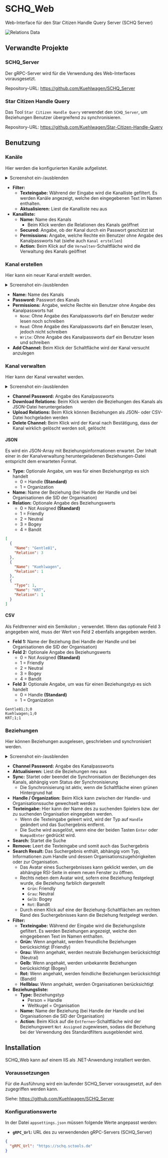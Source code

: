# SCHQ_Web

Web-Interface für den Star Citizen Handle Query Server (SCHQ Server)

![Relations Data](/Screenshots/SCHQ_Web_Relations_Data.png?raw=true "Relations Data")

## Verwandte Projekte

### SCHQ_Server

Der gRPC-Server wird für die Verwendung des Web-Interfaces vorausgesetzt.

Repository-URL: https://github.com/Kuehlwagen/SCHQ_Server

### Star Citizen Handle Query

Das Tool `Star Citizen Handle Query` verwendet den `SCHQ_Server`, um Beziehungen Benutzer übergreifend zu synchronisieren.

Repository-URL: https://github.com/Kuehlwagen/Star-Citizen-Handle-Query

## Benutzung

### Kanäle

Hier werden die konfigurierten Kanäle aufgelistet.

<details>
  <summary>Screenshot ein-/ausblenden</summary>

  ![Channels](/Screenshots/SCHQ_Web_Channels.png?raw=true "Channels")
</details>

- __Filter:__
  - __Texteingabe:__ Während der Eingabe wird die Kanalliste gefiltert. Es werden Kanäle angezeigt, welche den eingegebenen Text im Namen enthalten.
  - __Aktualisieren:__ Liest die Kanalliste neu aus
- __Kanalliste:__
  - __Name:__ Name des Kanals
    - Beim Klick werden die Relationen des Kanals geöffnet
  - __Secured:__ Angabe, ob der Kanal durch ein Passwort geschützt ist
  - __Permissions:__ Angabe, welche Rechte ein Benutzer ohne Angabe des Kanalpassworts hat (siehe auch `Kanal erstellen`)
  - __Action:__ Beim Klick auf die `Verwalten`-Schaltfläche wird die Verwaltung des Kanals geöffnet

### Kanal erstellen

Hier kann ein neuer Kanal erstellt werden.

<details>
  <summary>Screenshot ein-/ausblenden</summary>

  ![Add Channel](/Screenshots/SCHQ_Web_Add_Channel.png?raw=true "Add Channel")
</details>

- __Name:__ Name des Kanals
- __Password:__ Passwort des Kanals
- __Permissions:__ Angabe, welche Rechte ein Benutzer ohne Angabe des Kanalpassworts hat
  - `None`: Ohne Angabe des Kanalpassworts darf ein Benutzer weder lesen noch schreiben
  - `Read`: Ohne Angabe des Kanalpassworts darf ein Benutzer lesen, jedoch nicht schreiben
  - `Write`: Ohne Angabe des Kanalpassworts darf ein Benutzer lesen und schreiben
- __Add Channel:__ Beim Klick der Schaltfläche wird der Kanal versucht anzulegen

### Kanal verwalten

Hier kann der Kanal verwaltet werden.

<details>
  <summary>Screenshot ein-/ausblenden</summary>

  ![Manage Channel](/Screenshots/SCHQ_Web_Manage_Channel.png?raw=true "Manage Channel")
</details>

- __Channel Password:__ Angabe des Kanalpassworts
- __Download Relations:__ Beim Klick werden die Beziehungen des Kanals als JSON-Datei heruntergeladen
- __Upload Relations:__ Beim Klick können Beziehungen als JSON- oder CSV-Datei hochgeladen werden
- __Delete Channel:__ Beim Klick wird der Kanal nach Bestätigung, dass der Kanal wirklich gelöscht werden soll, gelöscht

#### JSON
Es wird ein JSON-Array mit Beziehungsinformationen erwartet. Der Inhalt einer in der Kanalverwaltung heruntergeladenen Beziehungen-Datei entspricht dem erwarteten Format.
- __Type:__ Optionale Angabe, um was für einen Beziehungstyp es sich handelt
  - 0 = Handle __(Standard)__
  - 1 = Organization
- __Name:__ Name der Beziehung (bei Handle der Handle und bei Organisationen die SID der Organisation)
- __Relation:__ Optionale Angabe des Beziehungswerts
  - 0 = Not Assigned __(Standard)__
  - 1 = Friendly
  - 2 = Neutral
  - 3 = Bogey
  - 4 = Bandit
``` JSON
[
  {
    "Name": "Gentle81",
    "Relation": 3
  },
  {
    "Name": "Kuehlwagen",
    "Relation": 1
  },
  {
    "Type": 1,
    "Name": "KRT",
    "Relation": 1
  }
]
```

#### CSV
Als Feldtrenner wird ein Semikolon `;` verwendet. Wenn das optionale Feld 3 angegeben wird, muss der Wert von Feld 2 ebenfalls angegeben werden.
- __Feld 1:__ Name der Beziehung (bei Handle der Handle und bei Organisationen die SID der Organisation)
- __Feld 2:__ Optionale Angabe des Beziehungswerts
  - 0 = Not Assigned __(Standard)__
  - 1 = Friendly
  - 2 = Neutral
  - 3 = Bogey
  - 4 = Bandit
- __Feld 3:__ Optionale Angabe, um was für einen Beziehungstyp es sich handelt
  - 0 = Handle __(Standard)__
  - 1 = Organization
``` CSV
Gentle81;3;0
Kuehlwagen;1;0
KRT;1;1
```

### Beziehungen

Hier können Beziehungen ausgelesen, geschrieben und synchronisiert werden.

<details>
  <summary>Screenshot ein-/ausblenden</summary>

  ![Relations](/Screenshots/SCHQ_Web_Relations.png?raw=true "Relations")
</details>

- __Channel Password:__ Angabe des Kanalpassworts
- __Aktualisieren:__ Liest die Beziehungen neu aus
- __Sync:__ Startet oder beendet die Synchronisation der Beziehungen des Kanals, abhängig vom Status der Synchronisierung
  - Die Synchronisierung ist aktiv, wenn die Schaltfläche einen grünen Hintergrund hat
- __Handle / Organization:__ Beim Klick kann zwischen der Handle- und Organisationssuche gewechselt werden
- __Texteingabe:__ Hier kann der Name des zu suchenden Spielers bzw. der zu suchenden Organisation eingegeben werden.
  - Wenn die Texteingabe geleert wird, wird der Typ auf `Handle` geändert und das Suchergebnis entfernt.
  - Die Suche wird ausgelöst, wenn eine der beiden Tasten `Enter` oder `NumpadEnter` gedrückt wird.
- __Search:__ Startet die Suche
- __Remove:__ Leert die Texteingabe und somit auch das Suchergebnis
- __Search Result:__ Das Suchergebnis enthält, abhängig vom Typ, Informationen zum Handle und dessen Organisationszugehörigkeiten oder zur Organisation.
  - Das Avatar eines Suchergebnisses kann geklickt werden, um die abhängige RSI-Seite in einem neuen Fenster zu öffnen.
  - Rechts neben dem Avatar wird, sofern eine Beziehung festgelegt wurde, die Beziehung farblich dargestellt
    - `Grün`: Friendly
    - `Grau`: Neutral
    - `Gelb`: Bogey
    - `Rot`: Bandit
  - Durch einen Klick auf eine der Beziehung-Schaltflächen am rechten Rand des Suchergebnisses kann die Beziehung festgelegt werden.
- __Filter:__
  - __Texteingabe:__ Während der Eingabe wird die Beziehungsliste gefiltert. Es werden Beziehungen angezeigt, welche den eingegebenen Text im Namen enthalten.
  - __Grün:__ Wenn angehakt, werden freundliche Beziehungen berücksichtigt (Friendly)
  - __Grau:__ Wenn angehakt, werden neutrale Beziehungen berücksichtigt (Neutral)
  - __Gelb:__ Wenn angehakt, werden unbekannte Beziehungen berücksichtigt (Bogey)
  - __Rot:__ Wenn angehakt, werden feindliche Beziehungen berücksichtigt (Bandit)
  - __Hellblau:__ Wenn angehakt, werden Organisationen berücksichtigt
- __Beziehungsliste:__
  - __Type:__ Beziehungstyp
    - Person = Handle
    - Weltkugel = Organisation
  - __Name:__ Name der Beziehung (bei Handle der Handle und bei Organisationen die SID der Organisation)
  - __Action:__ Beim Klick auf die `Entfernen`-Schaltfläche wird der Beziehungswert `Not Assigned` zugewiesen, sodass die Beziehung bei der Verwendung des Standardfilters ausgeblendet wird.

## Installation

SCHQ_Web kann auf einem IIS als .NET-Anwendung installiert werden.

### Voraussetzungen
Für die Ausführung wird ein laufender SCHQ_Server vorausgesetzt, auf den zugegriffen werden kann.

Siehe: https://github.com/Kuehlwagen/SCHQ_Server

### Konfigurationswerte

In der Datei `appsettings.json` müssen folgende Werte angepasst werden:
- __`gRPC_Url`:__ URL des zu verwendenden gRPC-Servers (SCHQ_Server)
``` JSON
{
  "gRPC_Url": "https://schq.sctools.de"
}
```
